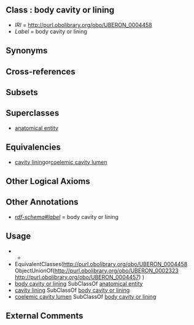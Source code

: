 
## Class : body cavity or lining

 * *IRI* = http://purl.obolibrary.org/obo/UBERON_0004458
 * *Label* = body cavity or lining

## Synonyms


## Cross-references


## Subsets


## Superclasses

 * [anatomical entity](../../UBERON/62/UBERON_0001062.md)

## Equivalencies

 * [cavity lining](../../UBERON/57/UBERON_0004457.md)or[coelemic cavity lumen](../../UBERON/23/UBERON_0002323.md)

## Other Logical Axioms


## Other Annotations

 * *[rdf-schema#label](../../el/rdf-schema#label.md)* = body cavity or lining

## Usage

 * -
 * EquivalentClasses(<http://purl.obolibrary.org/obo/UBERON_0004458> ObjectUnionOf(<http://purl.obolibrary.org/obo/UBERON_0002323> <http://purl.obolibrary.org/obo/UBERON_0004457>) )
 * [body cavity or lining](../../UBERON/58/UBERON_0004458.md) SubClassOf [anatomical entity](../../UBERON/62/UBERON_0001062.md)
 * [cavity lining](../../UBERON/57/UBERON_0004457.md) SubClassOf [body cavity or lining](../../UBERON/58/UBERON_0004458.md)
 * [coelemic cavity lumen](../../UBERON/23/UBERON_0002323.md) SubClassOf [body cavity or lining](../../UBERON/58/UBERON_0004458.md)

## External Comments

